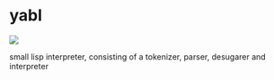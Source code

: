 # yabl
![](https://travis-ci.com/knarka/yabl.svg?token=bwFpAkXWUvhzj6pTSQE6&branch=master)

small lisp interpreter, consisting of a tokenizer, parser, desugarer and interpreter
